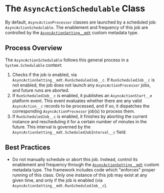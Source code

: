 # The `AsyncActionSchedulable` Class
By default, `AsyncActionProcessor` classes are launched by a scheduled job: `AsyncActionSchedulable`. The enablement and frequency of this job are controlled by the [`AsyncActionSetting__mdt`](/docs/SETTINGS.md) custom metadata type. 

## Process Overview
The `AsyncActionSchedulable` follows this general process in a `System.Schedulable` context:
1. Checks if the job is enabled, via `AsyncActionSetting__mdt.RunScheduledJob__c`. If `RunScheduledJob__c` is not enabled, the job does not launch any `AsyncActionProcessor` jobs, and future runs are aborted.
2. If `RunScheduledJob__c` is enabled, it publishes an `AsyncActionStart__e` platform event. This event evaluates whether there are any valid `AsyncAction__c` records to be processed, and if so, it dispatches the corresponding `AsyncActionProcessor` job(s) to process them.
3. If `RunScheduledJob__c` is enabled, it finishes by aborting the current instance and rescheduling it for a certain number of minutes in the future. This interval is governed by the `AsyncActionSetting__mdt.ScheduledJobInterval__c` field. 

## Best Practices
- Do not manually schedule or abort this job. Instead, control its enablement and frequency through the [`AsyncActionSetting__mdt`](/docs/SETTINGS.md) custom metadata type. The framework includes code which "enforces" proper running of this class. Only one instance of this job may exist at any given time, and only if the job is enabled (via `AsyncActionSetting__mdt.RunScheduledJob__c`). 
